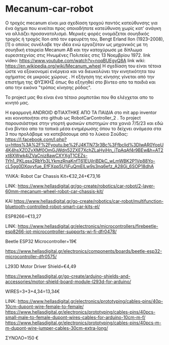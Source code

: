 # Mecanum-car-robot
Ο τροχός mecanum είναι μια σχεδίαση τροχού παντός κατεύθυνσης για ένα όχημα που κινείται προς οποιαδήποτε κατεύθυνση χωρίς κατ' ανάγκη να αλλάζει προσανατολισμό. 
Μερικές φορές ονομάζεται σουηδικός τροχός ή τροχός Ilon από τον εφευρέτη του, Bengt Erland Ilon (1923–2008), [1] ο οποίος συνέλαβε την ιδέα 
ενώ εργαζόταν ως μηχανικός με τη σουηδική εταιρεία Mecanum AB και την κατοχύρωσε με δίπλωμα ευρεσιτεχνίας στις Ηνωμένες Πολιτείες στις 13 Νοεμβρίου 1972.
link video: https://www.youtube.com/watch?v=noqBUEgyQ8A
link wiki: https://en.wikipedia.org/wiki/Mecanum_wheel
Η σχεδίαση του είναι τέτοια ώστε να εξοικονομεί ενέργεια και να διευκολύνει την κινητικότητα του οχήματος σε μικρούς χώρους .
Η εξήγηση της κίνησης γίνεται από την επιστήμη της ΦΥΣΙΚΗΣ όπως θα εξηγηθεί στο βίντεο απο τα παιδιά και απο την εικόνα "τρόπος κίνησης ρόδας".

Το project μας θα είναι ένα τέτοιο ρομποτάκι που θα ελέγχεται απο το κινητό μας.

Η εφαρμογή ANDROID ΦΤΙΑΧΤΗΚΕ ΑΠΟ ΤΑ ΠΑΙΔΙΑ στο mit app inventor και κοινοποιήται στο github ως RobotCarController_2  .
To project παρουσιάστηκε στην γτορτή φυσικών επιστημών στα χανιά 7/5/23 και εδώ ένα βίντεο απο τα τοπικά μέσα ενημέρωσης όπου το δείχνει ανάμεσα στα 3 που προλάβαμε να κατεβάσουμε από το  λύκειο Σούδας: https://l.facebook.com/l.php?u=https%3A%2F%2Fyoutu.be%2FJ4KTN73r3Bc%3Ffbclid%3DIwAR0YopU4K4hsXZOZvXMf0OmGJWdn52ZXE7XchZLaHyiHn_jTpAqAf4r9BEw&h=AT2xt8XWwk4iZVaCniz8awCXYXgT1CEZs-1Yh1_PKLqsx2RbYb3LYkmzRnaKnfT61EUjlriBDkC_wLmWBK2P1Vp88Yo-cL5gg0DXqyvfue_EfFXpp5U1jFuQmElLw9s3nq6efz_A28Gj_6SOP18dhA

ΥΛΙΚΑ:
Robot Car Chassis Kit=€32,24+€73,16

LINK: https://www.hellasdigital.gr/go-create/robotics/car-robot/2-layer-60mm-mecanum-wheel-robot-car-chassis-kit/

KAI https://www.hellasdigital.gr/go-create/robotics/car-robot/multifunction-bluetooth-controlled-robot-smart-car-kits-el/

ESP8266=€13,27 

LINK: https://www.hellasdigital.gr/electronics/microcontrollers/firebeetle-esp8266-iot-microcontroller-supports-wi-fi-dfr0478/

Beetle ESP32 Microcontroller=19€

https://www.hellasdigital.gr/electronics/components/boards/beetle-esp32-microcontroller-dfr0575/

L293D Motor Driver Shield=€4,49

https://www.hellasdigital.gr/go-create/arduino-shields-and-accessories/motor-shield-board-module-l293d-for-arduino/

WIRES=3+3+4,34=13,34€

LINK: https://www.hellasdigital.gr/electronics/prototyping/cables-pins/40p-10cm-dupont-wire-female-to-female/
https://www.hellasdigital.gr/electronics/prototyping/cables-pins/40pcs-small-male-to-female-dupont-wires-cables-for-arduino-10cm-m-f/
https://www.hellasdigital.gr/electronics/prototyping/cables-pins/40pcs-m-m-dupont-wire-jumper-cables-30cm-extra-long/

ΣΥΝΟΛΟ=150 €
